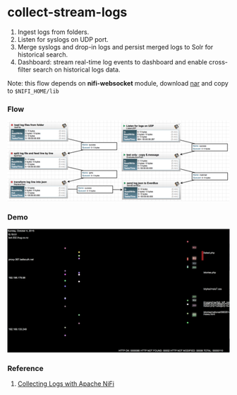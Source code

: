collect-stream-logs
===================

1. Ingest logs from folders.
2. Listen for syslogs on UDP port.
3. Merge syslogs and drop-in logs and persist merged logs to Solr for historical search.  
4. Dashboard: stream real-time log events to dashboard and enable cross-filter search on historical logs data. 

Note: this flow depends on **nifi-websocket** module, download [nar](https://github.com/xmlking/nifi-websocket/releases/download/0.1.0/nifi-websocket-0.1.0-SNAPSHOT.nar) and copy to `$NIFI_HOME/lib`

### Flow
![logs dataflow](./logs-flow.png)

### Demo
![streaming logs](./logs-demo.png)

### Reference 
1. [Collecting Logs with Apache NiFi](http://bryanbende.com/development/2015/05/17/collecting-logs-with-apache-nifi/)